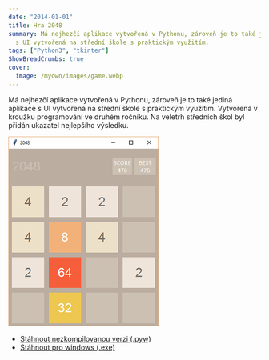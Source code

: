 ```yaml
---
date: "2014-01-01"
title: Hra 2048
summary: Má nejhezčí aplikace vytvořená v Pythonu, zároveň je to také jediná aplikace
  s UI vytvořená na střední škole s praktickým využitím.
tags: ["Python3", "tkinter"]
ShowBreadCrumbs: true
cover:
  image: /myown/images/game.webp
---
```


Má nejhezčí aplikace vytvořená v Pythonu, zároveň je to také jediná aplikace s UI vytvořená na střední škole s praktickým využitím. Vytvořená v kroužku programování ve druhém ročníku. Na veletrh středních škol byl přidán ukazatel nejlepšího výsledku.

![2048 screenshot](/myown/images/game.webp)

 - [Stáhnout nezkompilovanou verzi (.pyw)](/myown/files/Hra2048.pyw)
 - [Stáhnout pro windows (.exe)](/myown/files/Hra2048.zip)
